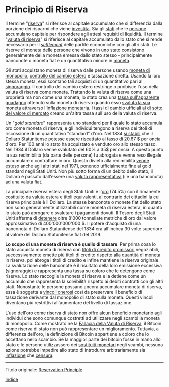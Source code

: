 # Principio di Riserva



Il termine "[riserva](ch098-reserve-definition.md)" si riferisce al capitale accumulato che si differenzia dalla porzione dei risparmi che viene [investita](ch101-glossary.md#dare-in-prestito---investire). Sia gli [stati](ch101-glossary.md#stato) che le [persone](ch101-glossary.md#persona) accumulano capitale per rispondere agli attesi requisiti di liquidità. Il termine "[valuta di riserva](https://it.wikipedia.org/wiki/Valuta_di_riserva)" si riferisce al capitale accumulato dallo stato che si rende necessario per il [_settlement_](https://it.wikipedia.org/wiki/Regolamento_(finanza)) delle partite economiche con gli altri stati. Le riserve di moneta delle persone che vivono in uno stato consistono generalmente della moneta emessa dallo stato stesso - principalmente banconote o moneta fiat e un quantitativo minore in [moneta](https://it.wikipedia.org/wiki/Moneta_merce). 

Gli stati acquistano moneta di riserva dalle persone usando [moneta di monopolio](ch005-money-taxonomy.md), [controllo del cambio estero](https://en.wikipedia.org/wiki/Foreign_exchange_controls) e tassazione diretta. Usando la loro stessa moneta, essi scontano tali acquisti di un  quantitativo pari al [signoraggio](https://it.wikipedia.org/wiki/Signoraggio). Il controllo del cambio estero restringe o proibisce l'uso della valuta di riserva come moneta. Trattando la valuta di riserva come una proprietà ma non come una moneta, lo stato crea una [tassa sull'apparente guadagno](https://www.investopedia.com/articles/personal-finance/081616/understanding-taxes-physical-goldsilver-investments.asp) ottenuto sulla moneta di riserva quando esso [svaluta la sua moneta](https://it.wikipedia.org/wiki/Inflazione) attraverso l'[inflazione monetaria](https://en.wikipedia.org/wiki/Monetary_inflation). I tassi di cambio ufficiali [al di sotto del valore di mercato](https://en.wikipedia.org/wiki/Exchange_rate#Parallel_exchange_rate) creano un'altra tassa sull'uso della valuta di riserva.

Un "_gold standard_" rappresenta uno standard per il quale lo stato accumula oro come moneta di riserva, e gli individui tengono a riserva dei titoli di riscossione di un quantitativo "standard" d'oro. Nel 1834 [si stabilì](https://en.wikipedia.org/wiki/Coinage_Act_of_1834) che il Dollaro Statunitense potesse essere riscattato al tasso di 20.67 $ per oncia d'oro. Per 100 anni lo stato ha acquistato e venduto oro allo stesso tasso. Nel 1934 il Dollaro venne svalutato del 60% a 35$ per oncia. A questo punto la sua redimibilità (da parte delle persone) fu abrogata e venne reso illegale accumulare o contrattare in oro. Questo divieto alla redimibilità [venne esteso](https://en.wikipedia.org/wiki/Nixon_shock)  anche agli altri stati nel 1971, ponendo ufficialmente fine al gold standard negli Stati Uniti. Non più sotto forma di un debito dello stato, il Dollaro è passato dall'essere una [valuta rappresentativa](https://en.wikipedia.org/wiki/Representative_money) (i.e una banconota) ad una valuta fiat.

La principale riserva estera degli Stati Uniti è l'[oro](https://en.wikipedia.org/wiki/Gold_reserve) (74.5%) con il rimanente costituito da valuta estera e titoli equivalenti, al contrario dei cittadini la cui riserva principale è il Dollaro. La stesse banconote o monete fiat dello stato non sono generalmente utilizzabili come moneta di riserva estera, in quanto lo stato può abrogare o svalutare i pagamenti dovuti. Il Tesoro degli Stati Uniti afferma di [detenere](https://www.treasury.gov/resource-center/data-chart-center/IR-Position/Pages/01042019.aspx) oltre 8'000 tonnellate metriche di oro dal valore approssimativo di 400'000'000'000 $. Il potere d'acquisto di una banconota di Dollaro Statunitense del 1834 era all'incirca 30 volte superiore al valore del Dollaro Statunitense fiat del 2019.

**Lo scopo di una moneta di riserva è quello di tassare**. Per prima cosa lo stato acquista moneta di riserva con [titoli di credito promissori](https://en.wikipedia.org/wiki/Promissory_note) negoziabili, successivamente emette più titoli di credito rispetto alla quantità di moneta in riserva, poi abroga i titoli di credito e infine mantiene la riserva originale. La svalutazione delle banconote è il risultato della loro emissione eccessiva (signoraggio) e rappresenta una tassa su coloro che le detengono come riserva. Lo stato raccoglie la moneta di riserva e la detiene come un accumulo che rappresenta la solvibilità rispetto ai debiti contratti con gli altri stati. Nonostante le persone possano ancora accumulare moneta di riserva, essa è soggetta a [vincoli onerosi](https://www.reuters.com/article/us-venezuela-economy/venezuela-loosens-currency-exchange-controls-to-allow-forex-trading-idUSKCN1SD2NC) così da preservare il beneficio di tassazione derivante dal monopolio di stato sulla moneta. Questi vincoli diventano più restrittivi all'aumentare del livello di tassazione.

L'uso dell'oro come riserva di stato non offre alcun beneficio monetario agli individui che sono comunque costretti ad utilizzare negli scambi la moneta di monopolio. Come mostrato ne la [Fallacia della Valuta di Riserva](ch077-reserve-currency-fallacy.md), il Bitcoin come riserva di stato non può rappresentare un miglioramento. Tuttavia, a differenza dell'oro, la definizione di Bitcoin appartiene a coloro che lo accettano nello scambio. Se la maggior parte dei bitcoin fosse in mano allo stato e le persone utilizzassero dei [sostituiti monetari](https://wiki.mises.org/wiki/Money_substitutes) negli scambi, nessuna azione potrebbe impedire allo stato di introdurre arbitrariamente sia [inflazione](ch101-glossary.md#inflazione) che [censura](ch101-glossary.md#censura).

---

Titolo originale: [Reservation Principle](https://github.com/libbitcoin/libbitcoin-system/wiki/Reservation-Principle)

[Indice](/README.md)

